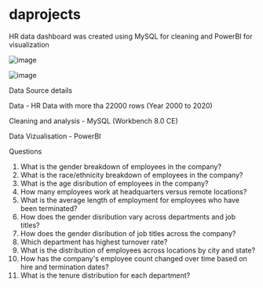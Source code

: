 # daprojects
HR data dashboard was created using MySQL for cleaning and PowerBI for visualization

![image](https://github.com/RuchaMasurkar/daprojects/assets/142481793/a033648a-d3a7-4c62-acc7-55247e5cc69d)

![image](https://github.com/RuchaMasurkar/daprojects/assets/142481793/ace14418-78ed-4350-80b7-df3fa40c34db)

Data Source details

Data - HR Data with more tha 22000 rows (Year 2000 to 2020) 

Cleaning and analysis - MySQL (Workbench 8.0 CE)

Data Vizualisation - PowerBI

Questions
1) What is the gender breakdown of employees in the company?
2) What is the race/ethnicity breakdown of employees in the company?
3) What is the age disribution of employees in the company?
4) How many employees work at headquarters versus remote locations?
5) What is the average length of employment for employees who have been terminated?
6) How does the gender disribution vary across departments and job titles? 
7) How does the gender disribution of job titles across the company?
8) Which department has highest turnover rate?
9) What is the distribution of employees across locations by city and state?
10) How has the company's employee count changed over time based on hire and termination dates?
11) What is the tenure distribution for each department? 

